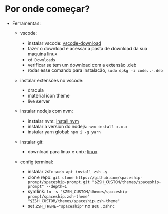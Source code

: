 # Por onde começar?

- Ferramentas:
  - vscode: 
    - instalar vscode: [vscode-download](https://code.visualstudio.com/)
    - fazer o download e acessar a pasta de download da sua maquina linux
    - `cd Downloads`
    - verificar se tem um download com a extensão .deb
    - rodar esse comando para instalacão, `sudo dpkg -i code..-.deb`

  - instalar extensões no vscode:
    - dracula
    - material icon theme
    - live server

  - instalar nodejs com nvm:
    - instalar nvm: [install nvm](https://www.digitalocean.com/community/tutorials/how-to-install-node-js-on-ubuntu-20-04-pt)
    - instalar a version do nodejs: `nvm install x.x.x`
    - instalar yarn global: `npm i -g yarn`

  - instalar git:
    - download para linux e unix: [linux](https://git-scm.com/download/linux)

  - config terminal:
    - instalar zsh: `sudo apt install zsh -y`
    - clone repo: `git clone https://github.com/spaceship-prompt/spaceship-prompt.git "$ZSH_CUSTOM/themes/spaceship-prompt" --depth=1`
    - symlink: `ln -s "$ZSH_CUSTOM/themes/spaceship-prompt/spaceship.zsh-theme" "$ZSH_CUSTOM/themes/spaceship.zsh-theme"`
    - set `ZSH_THEME="spaceship"` no seu `.zshrc`